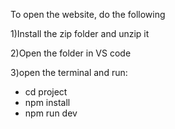 To open the website, do the following

1)Install the zip folder and unzip it

2)Open the folder in VS code

3)open the terminal and run:
  -	cd project
  -	npm install
  -	npm run dev


